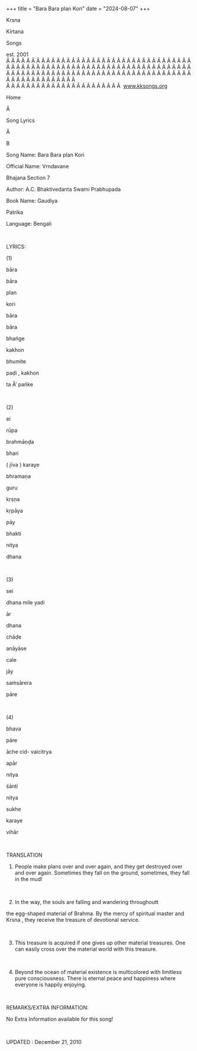 +++ 
title = "Bara Bara plan Kori"
date = "2024-08-07"
+++

Krsna
 
Kirtana
 
Songs

est. 2001
Â Â Â Â Â Â Â Â Â Â Â Â Â Â Â Â Â Â Â Â Â Â Â Â Â Â Â Â Â Â Â Â Â Â Â Â Â Â Â Â Â Â Â Â Â Â Â Â Â Â Â Â Â Â Â Â Â Â Â Â Â Â Â Â Â Â Â Â Â Â Â Â Â Â Â Â Â Â Â Â Â Â Â Â Â Â Â Â Â Â Â Â Â Â Â Â Â Â Â Â Â Â Â Â Â Â Â Â Â Â Â Â Â Â Â Â Â Â Â Â Â Â Â Â Â  
Â Â Â Â Â Â Â Â Â Â Â Â Â Â Â Â Â Â Â Â Â Â Â  
www.kksongs.org








Home
 
Ã 
 
Song Lyrics
 
Ã 
 
B




Song Name: 
Bara Bara 
plan
 Kori


Official Name: 
Vrndavane
 
Bhajana
 Section 7


Author: 
A.C. 
Bhaktivedanta
 Swami 
Prabhupada


Book Name: 
Gaudiya


Patrika


Language: 
Bengali




 


LYRICS:


(1)


bāra
 
bāra
 
plan
 
kori
 
bāra
 
bāra
 
bhańge


kakhon
 
bhumite
 
paḍi
, 
kakhon
 
ta
Â’ 
pańke


 


(2)


ei
 
rūpa
 
brahmāṇḍa
 
bhari

(
jīva
) 
karaye
 
bhramaṇa


guru
 
kṛṣṇa
 
kṛpāya
 
pāy
 
bhakti
 
nitya
 
dhana


 


(3)


sei
 
dhana
 mile 
yadi
 
ār
 
dhana


chāḍe


anāyāse
 
cale
 
jāy


saḿsārera
 
pāre


 


(4)


bhava
 
pāre
 
āche
 cid-
vaicitrya
 
apār


nitya
 
śānti
 
nitya
 
sukhe
 
karaye


vihār


 


TRANSLATION


1) People
make plans over and over again, and they get destroyed over and over again. Sometimes
they fall on the ground, sometimes, they fall in the mud!


 


2) In the
way, the souls are falling and wandering 
throughoutt

the egg-shaped material of Brahma. By the mercy of spiritual master and 
Krsna
, they receive the treasure of devotional service.


 


3) This
treasure is acquired if one gives up other material treasures. One can easily
cross over the material world with this treasure.


 


4) Beyond
the ocean of material existence is multicolored with limitless pure consciousness.
There is eternal peace and happiness where everyone is happily enjoying.


 


REMARKS/EXTRA INFORMATION:


No Extra
Information available for this song!


 


UPDATED
:
 December 21, 2010